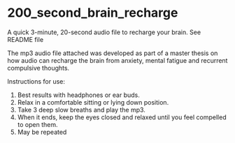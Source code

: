 # 200_second_brain_recharge
A quick 3-minute, 20-second audio file to recharge your brain. See README file

The mp3 audio file attached was developed as part of a master thesis on how audio can recharge the brain from anxiety, mental fatigue and recurrent compulsive thoughts.

Instructions for use:
1) Best results with headphones or ear buds.
2) Relax in a comfortable sitting or lying down position.
3) Take 3 deep slow breaths and play the mp3.
4) When it ends, keep the eyes closed and relaxed until you feel compelled to open them.
5) May be repeated
